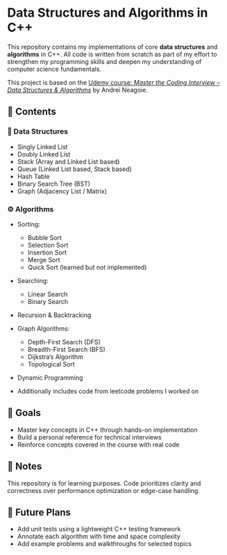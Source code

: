 # Data Structures and Algorithms in C++

This repository contains my implementations of core **data structures** and **algorithms** in C++. All code is written from scratch as part of my effort to strengthen my programming skills and deepen my understanding of computer science fundamentals.

This project is based on the [Udemy course: *Master the Coding Interview – Data Structures & Algorithms*](https://www.udemy.com/course/master-the-coding-interview-data-structures-algorithms) by Andrei Neagoie.

## 🔧 Contents

### 🧱 Data Structures
- Singly Linked List
- Doubly Linked List
- Stack (Array and Linked List based)
- Queue (Linked List based, Stack based)
- Hash Table
- Binary Search Tree (BST)
- Graph (Adjacency List / Matrix)

### ⚙️ Algorithms
- Sorting:
  - Bubble Sort
  - Selection Sort
  - Insertion Sort
  - Merge Sort
  - Quick Sort (learned but not implemented)
- Searching:
  - Linear Search
  - Binary Search
- Recursion & Backtracking
- Graph Algorithms:
  - Depth-First Search (DFS)
  - Breadth-First Search (BFS)
  - Dijkstra’s Algorithm
  - Topological Sort
- Dynamic Programming

- Additionally includes code from leetcode problems I worked on

## 🚀 Goals
- Master key concepts in C++ through hands-on implementation
- Build a personal reference for technical interviews
- Reinforce concepts covered in the course with real code

## 📌 Notes
This repository is for learning purposes. Code prioritizes clarity and correctness over performance optimization or edge-case handling.

## 🧠 Future Plans
- Add unit tests using a lightweight C++ testing framework
- Annotate each algorithm with time and space complexity
- Add example problems and walkthroughs for selected topics
